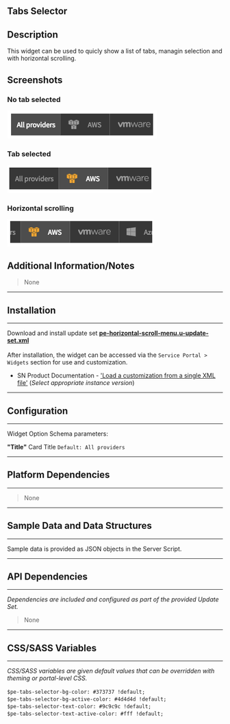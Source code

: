 ## Tabs Selector

## Description

This widget can be used to quicly show a list of tabs, managin selection and with horizontal scrolling.

## Screenshots
### No tab selected
![alt text](../images/pe-tabs-selector-01.png "Tabs Selector - No tab selection")
### Tab selected
![alt text](../images/pe-tabs-selector-02.png "Tabs Selector - Tab selected")
### Horizontal scrolling
![alt text](../images/pe-tabs-selector-03.png "Tabs Selector - Horizontal scrolling")

## Additional Information/Notes 
> None
---
## Installation
---
Download and install update set **[pe-horizontal-scroll-menu.u-update-set.xml](pe-horizontal-scroll-menu.u-update-set.xml)** <br/><br/>
After installation, the widget can be accessed via the `Service Portal > Widgets` section for use and customization.<br/>
* SN Product Documentation - ['Load a customization from a single XML file'](https://docs.servicenow.com/search?q=Load+a+customization+from+a+single+XML+file)   (<i>Select appropriate instance version</i>)
---
## Configuration
---
Widget Option Schema parameters:

**"Title"** Card Title `Default: All providers`

---
## Platform Dependencies
---
> None
---
## Sample Data and Data Structures
---
Sample data is provided as JSON objects in the Server Script.

---
## API Dependencies
---
<i>Dependencies are included and configured as part of the provided Update Set.</i>
> None
---
## CSS/SASS Variables
---
_CSS/SASS variables are given default values that can be overridden with theming or portal-level CSS._

`$pe-tabs-selector-bg-color: #373737 !default;`<br/>
`$pe-tabs-selector-bg-active-color: #4d4d4d !default;`<br/>
`$pe-tabs-selector-text-color: #9c9c9c !default;`<br/>
`$pe-tabs-selector-text-active-color: #fff !default;`<br/>